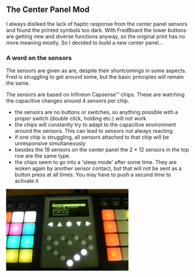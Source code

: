 ## The Center Panel Mod
I always disliked the lack of haptic response from the center panel sensors and found the printed symbols too dark.
With FredBoard the lower buttons are getting new and diverse functions anyway, so the original print has no more meaning mostly.
So I decided to build a new center panel...

### A word on the sensors
The sensors are given as are, despite their shortcomings in some aspects.
Fred is struggling to get around some, but the basic principles will remain the same.

The sensors are based on Infineon Capsense:tm: chips.
These are watching the capacitive changes around 4 sensors per chip.

- the sensors are no buttons or switches, so anything possible with a proper switch (double click, holding etc.) will not work
- the chips will constantly try to adapt to the capacitive environment around the sensors. This can lead to sensors not always reacting
- if one chip is struggling, all sensors attached to that chip will be unresponsive simultaneously
- besides the 19 sensors on the center panel the 2 * 12 sensors in the top row are the same type
- the chips seem to go into a 'sleep mode' after some time. They are woken again by another sensor contact, but that will not be sent as a button press at all times. You may have to push a second time to activate it


<img src="https://github.com/Miq1/FredBoard/blob/main/Center Panel Mod/AmberIn.png" width="66%" alt="The Result">
